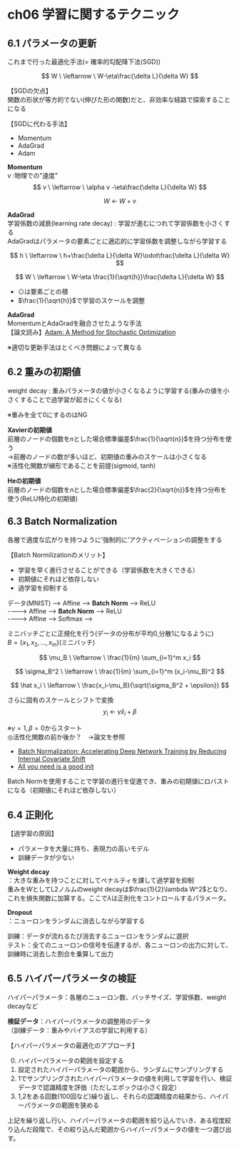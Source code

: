 # ch06 学習に関するテクニック

## 6.1 パラメータの更新

これまで行った最適化手法(= 確率的勾配降下法(SGD))

$$
W \ \leftarrow \ W-\eta\frac{\delta L}{\delta W}
$$

【SGDの欠点】  
関数の形状が等方的でない(伸びた形の関数)だと、非効率な経路で探索することになる  

【SGDに代わる手法】  
- Momentum
- AdaGrad
- Adam

**Momentum**  
$v$ :物理での"速度" 
$$
v \ \leftarrow \ \alpha v -\eta\frac{\delta L}{\delta W}
$$

$$
W \ \leftarrow \ W+v
$$

**AdaGrad**  
学習係数の減衰(learning rate decay) : 学習が進むにつれて学習係数を小さくする  
AdaGradはパラメータの要素ごとに適応的に学習係数を調整しながら学習する

$$
h \ \leftarrow \ h+\frac{\delta L}{\delta W}\odot\frac{\delta L}{\delta W}
$$

$$
W \ \leftarrow \ W-\eta \frac{1}{\sqrt{h}}\frac{\delta L}{\delta W}
$$

- $\odot$は要素ごとの積
- $\frac{1}{\sqrt{h}}$で学習のスケールを調整

**AdaGrad**  
MomentumとAdaGradを融合させたような手法  
【論文読み】[Adam: A Method for Stochastic Optimization](https://github.com/remihp/paper-reading/blob/main/Adam:%20A%20Method%20for%20Stochastic%20Optimization.md)  


※適切な更新手法はとくべき問題によって異なる

## 6.2 重みの初期値

weight decay : 重みパラメータの値が小さくなるように学習する(重みの値を小さくすることで過学習が起きにくくなる)  

※重みを全て0にするのはNG   

**Xavierの初期値**  
前層のノードの個数を$n$とした場合標準偏差$\frac{1}{\sqrt{n}}$を持つ分布を使う  
→前層のノードの数が多いほど、初期値の重みのスケールは小さくなる  
※活性化関数が線形であることを前提(sigmoid, tanh)

**Heの初期値**  
前層のノードの個数を$n$とした場合標準偏差$\frac{2}{\sqrt{n}}$を持つ分布を使う(ReLU特化の初期値)  

## 6.3 Batch Normalization
各層で適度な広がりを持つように’強制的に’アクティベーションの調整をする

【Batch Normilizationのメリット】  
- 学習を早く進行させることができる（学習係数を大きくできる）
- 初期値にそれほど依存しない
- 過学習を抑制する

データ(MNIST) --> Affine --> **Batch Norm** --> ReLU   
----> Affine --> **Batch Norm** --> ReLU   
----> Affine --> Softmax -->  

ミニバッチごとに正規化を行う(データの分布が平均0,分散1になるように)  
$B=\{ x_1,x_2, \ldots, x_m \}$(ミニバッチ)

$$
\mu_B \ \leftarrow \  \frac{1}{m} \sum_{i=1}^m x_i
$$

$$
\sigma_B^2 \  \leftarrow \  \frac{1}{m} \sum_{i=1}^m (x_i-\mu_B)^2
$$

$$
\hat x_i \  \leftarrow \ \frac{x_i-\mu_B}{\sqrt{\sigma_B^2 + \epsilon}}
$$

さらに固有のスケールとシフトで変換
$$
y_i \  \leftarrow \ \gamma\hat x_i + \beta
$$

※$\gamma=1,\beta=0$からスタート   
◎活性化関数の前か後か？　→論文を参照
- [Batch Normalization: Accelerating Deep Network Training by Reducing Internal Covariate Shift](https://arxiv.org/abs/1502.03167)
- [All you need is a good init](https://arxiv.org/abs/1511.06422)

Batch Normを使用することで学習の進行を促進でき、重みの初期値にロバストになる（初期値にそれほど依存しない）

## 6.4 正則化

【過学習の原因】
- パラメータを大量に持ち、表現力の高いモデル
- 訓練データが少ない

**Weight decay**  
：大きな重みを持つことに対してペナルティを課して過学習を抑制  
重みを$W$としてL2ノルムのweight decayは$\frac{1}{2}\lambda W^2$となり、これを損失関数に加算する。ここで$\lambda$は正則化をコントロールするパラメータ。  

**Dropout**  
：ニューロンをランダムに消去しながら学習する  

訓練：データが流れるたび消去するニューロンをランダムに選択  
テスト：全てのニューロンの信号を伝達するが、各ニューロンの出力に対して、訓練時に消去した割合を乗算して出力

## 6.5 ハイパーパラメータの検証

ハイパーパラメータ：各層のニューロン数、バッチサイズ、学習係数、weight decayなど   

**検証データ**：ハイパーパラメータの調整用のデータ  
（訓練データ：重みやバイアスの学習に利用する）

【ハイパーパラメータの最適化のアプローチ】  

0. ハイパーパラメータの範囲を設定する
1. 設定されたハイパーパラメータの範囲から、ランダムにサンプリングする
2. 1でサンプリングされたハイパーパラメータの値を利用して学習を行い、検証データで認識精度を評価（ただしエポックは小さく設定）
3. 1,2をある回数(100回など)繰り返し、それらの認識精度の結果から、ハイパーパラメータの範囲を狭める

上記を繰り返し行い、ハイパーパラメータの範囲を絞り込んでいき、ある程度絞り込んだ段階で、その絞り込んだ範囲からハイパーパラメータの値を一つ選び出す。